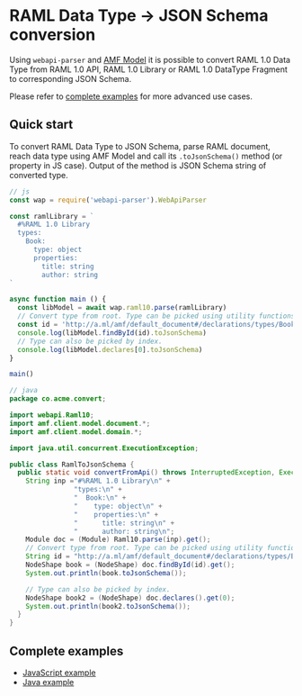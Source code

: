 # RAML Data Type -> JSON Schema conversion
Using `webapi-parser` and [AMF Model](https://raml-org.github.io/webapi-parser/js/classes/_amf_client_js_.model.document.baseunit.html) it is possible to convert RAML 1.0 Data Type from RAML 1.0 API, RAML 1.0 Library or RAML 1.0 DataType Fragment to corresponding JSON Schema.

Please refer to [complete examples](#complete-examples) for more advanced use cases.

## Quick start

To convert RAML Data Type to JSON Schema, parse RAML document, reach data type using AMF Model and call its `.toJsonSchema()` method (or property in JS case). Output of the method is JSON Schema string of converted type.

```js
// js
const wap = require('webapi-parser').WebApiParser

const ramlLibrary = `
  #%RAML 1.0 Library
  types:
    Book:
      type: object
      properties:
        title: string
        author: string
`

async function main () {
  const libModel = await wap.raml10.parse(ramlLibrary)
  // Convert type from root. Type can be picked using utility functions
  const id = 'http://a.ml/amf/default_document#/declarations/types/Book'
  console.log(libModel.findById(id).toJsonSchema)
  // Type can also be picked by index.
  console.log(libModel.declares[0].toJsonSchema)
}

main()
```

```java
// java
package co.acme.convert;

import webapi.Raml10;
import amf.client.model.document.*;
import amf.client.model.domain.*;

import java.util.concurrent.ExecutionException;

public class RamlToJsonSchema {
  public static void convertFromApi() throws InterruptedException, ExecutionException {
    String inp ="#%RAML 1.0 Library\n" +
                "types:\n" +
                "  Book:\n" +
                "    type: object\n" +
                "    properties:\n" +
                "      title: string\n" +
                "      author: string\n";
    Module doc = (Module) Raml10.parse(inp).get();
    // Convert type from root. Type can be picked using utility functions
    String id = "http://a.ml/amf/default_document#/declarations/types/Book";
    NodeShape book = (NodeShape) doc.findById(id).get();
    System.out.println(book.toJsonSchema());

    // Type can also be picked by index.
    NodeShape book2 = (NodeShape) doc.declares().get(0);
    System.out.println(book2.toJsonSchema());
  }
}
```

## Complete examples
* [JavaScript example](https://github.com/raml-org/webapi-parser/blob/master/examples/js/convert-ramldt-jsonschema.js)
* [Java example](https://github.com/raml-org/webapi-parser/blob/master/examples/java/src/main/java/co/acme/convert/RamlDtToJsonSchema.java)
